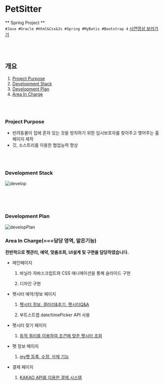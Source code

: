 # PetSitter

** Spring Project **<br/>
`#Java #Oracle #Html&Css&Js #Spring #MyBatis #Bootstrap 4`
[시연영상 보러가기](https://youtu.be/MXQDc59MJDM?t=599)


<br/>
<br/>

## 개요

1. [Project Purpose](#Project-Purpose)
2. [Development Stack](#Development-Stack)
3. [Development Plan](#Development-Plan)
4. [Area In Charge](#Area-In-Charge)

<br/>
<br/>

### Project Purpose

- 반려동물이 집에 혼자 있는 것을 방지하기 위한 임시보호자를 찾아주고 맺어주는 홈페이지 제작
- 깃, 소스트리를 이용한 협업능력 향상

<br/>
<br/>

### Development Stack

![develop](https://user-images.githubusercontent.com/60921094/110674871-a939e580-8215-11eb-9d80-ed5fd465e931.JPG)

<br/>
<br/>
<br/>

### Development Plan

![developPlan](https://user-images.githubusercontent.com/60921094/110675410-30875900-8216-11eb-8a40-3c8e337dfb18.JPG)


### Area In Charge(===담당 영역, 맡은기능)
**전반적으로 펫관리, 예약, 맞춤조회, UI설계 및 구현을 담당하였습니다.**

- 메인페이지
  1. 바닐라 자바스크립트와 CSS 애니메이션을 통해 슬라이드 구현
  
  2. 디자인 구현

- 펫시터 예약/정보 페이지
  1. [펫시터 정보, 갤러리&후기, 펫시터Q&A ](https://youtu.be/MXQDc59MJDM?t=836)
  
  2. 부트스트랩 date/timePicker API 사용
  
- 펫시터 찾기 페이지
  1. [동적 쿼리를 이용하여 조건메 맞춘 펫시터 조회](https://youtu.be/MXQDc59MJDM?t=907)


- 펫 정보 페이지
  1. [my펫 등록, 수정, 삭제 기능](https://youtu.be/MXQDc59MJDM?t=929)

- 결제 페이지
  1. [KAKAO API를 이용한 결제 시스템](https://youtu.be/MXQDc59MJDM?t=998)


